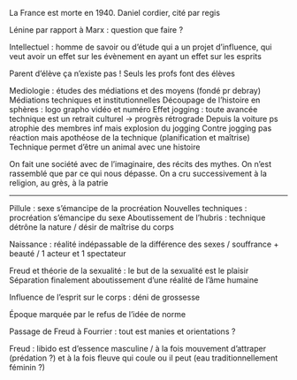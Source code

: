La France est morte en 1940. Daniel cordier, cité par regis 

Lénine par rapport à Marx : question que faire ?

Intellectuel : homme de savoir ou d’étude qui a un projet d’influence, qui veut avoir un effet sur les évènement en ayant un effet sur les esprits 

Parent d’élève ça n’existe pas ! Seuls les profs font des élèves 

Mediologie : études des médiations et des moyens (fondé pr debray) 
Médiations techniques et institutionnelles 
Découpage de l’histoire en sphères : logo grapho vidéo et numéro
Effet jogging : toute avancée technique est un retrait culturel -> progrès rétrograde 
Depuis la voiture ps atrophie des membres inf mais explosion du jogging
Contre jogging pas réaction mais apothéose de la technique (planification et maîtrise)
Technique permet d’être un animal avec une histoire

On fait une société avec de l’imaginaire, des récits des mythes. On n’est rassemblé que par ce qui nous dépasse. On a cru successivement à la religion, au grès, à la patrie 


- - - 

Pillule : sexe s’émancipe de la procréation
Nouvelles techniques : procréation s’émancipe du sexe
Aboutissement de l’hubris : technique détrône la nature / désir de maîtrise du corps

Naissance : réalité indépassable de la différence des sexes / souffrance + beauté / 1 acteur et 1 spectateur 

Freud et théorie de la sexualité : le but de la sexualité est le plaisir 
Séparation finalement aboutissement d’une réalité de l’âme humaine

Influence de l’esprit sur le corps : déni de grossesse

Époque marquée par le refus de l’idée de norme

Passage de Freud à Fourrier : tout est manies et orientations ?

Freud : libido est d’essence masculine / à la fois mouvement d’attraper (prédation ?) et à la fois fleuve qui coule ou il peut (eau traditionnellement féminin ?)